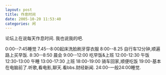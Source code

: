 ```yaml
---
layout: post
title: 作息时间
date: 2005-10-20 11:53:40
categories: 闲
---
```

论坛上在说每天作息时间.
我也说我的吧.

0:00--7:45睡觉
7.45--8:00起床洗脸刷牙穿衣服
8:00--8.25 自行车12分钟,顺遍路上买早饭.
8:30--8:50 晨会
9:00--12:00 吃早饭&上班
12:00-12:30 午饭
12:30-13:00 午睡
13:00-17:30 上班
18:00-19:00 骑车回家,顺便吃饭
19:00-基本在电脑前了.听歌,看电影,聊天.看bbs.财经新闻.
24:00-一般24:00睡觉.
